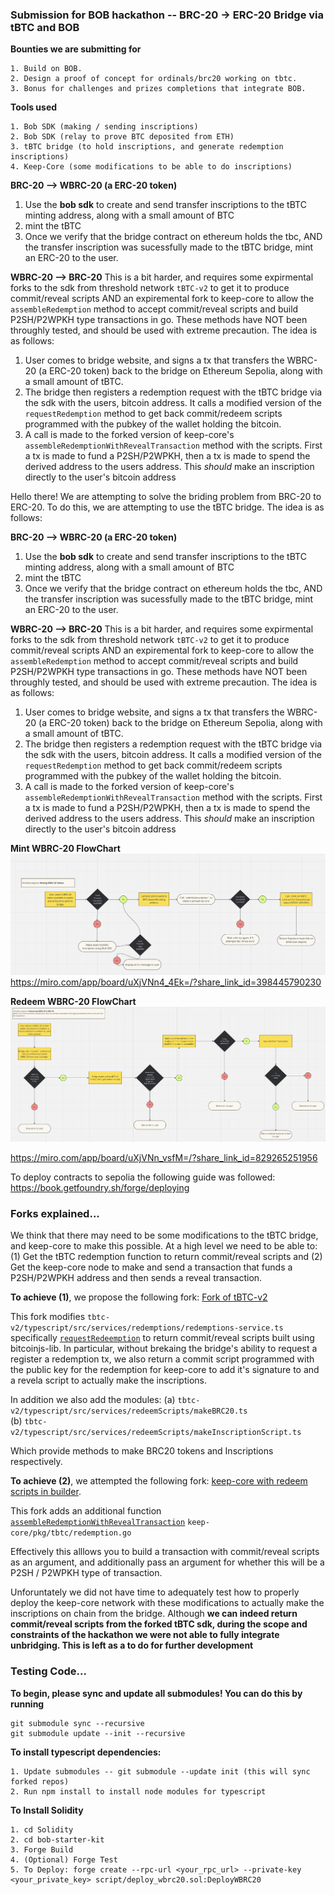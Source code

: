 ### Submission for BOB hackathon -- BRC-20 -> ERC-20 Bridge via tBTC and BOB

**Bounties we are submitting for**
```
1. Build on BOB.  
2. Design a proof of concept for ordinals/brc20 working on tbtc.  
3. Bonus for challenges and prizes completions that integrate BOB.  
```

**Tools used**
```
1. Bob SDK (making / sending inscriptions)  
2. Bob SDK (relay to prove BTC deposited from ETH)  
3. tBTC bridge (to hold inscriptions, and generate redemption inscriptions)  
4. Keep-Core (some modifications to be able to do inscriptions)  
```

**BRC-20 --> WBRC-20 (a ERC-20 token)**
1. Use the **bob sdk** to create and send transfer inscriptions to the tBTC minting address, along with a small amount of BTC
2. mint the tBTC
3. Once we verify that the bridge contract on ethereum holds the tbc, AND the transfer inscription was sucessfully made to the tBTC bridge, mint an ERC-20 to the user.

**WBRC-20 --> BRC-20**
This is a bit harder, and requires some expirmental forks to the sdk from threshold network `tBTC-v2` to get it to produce commit/reveal scripts AND an expiremental fork to keep-core to allow the `assembleRedemption` method to accept commit/reveal scripts and build P2SH/P2WPKH type transactions in go. These methods have NOT been throughly tested, and should be used with extreme precaution. The idea is as follows:   
1. User comes to bridge website, and signs a tx that transfers the WBRC-20 (a ERC-20 token) back to the bridge on Ethereum Sepolia, along with a small amount of tBTC.    
2.  The bridge then registers a redemption request with the tBTC bridge via the sdk with the users, bitcoin address. It calls a modified version of the `requestRedemption` method to get back commit/redeem scripts programmed with the pubkey of the wallet holding the bitcoin.    
3. A call is made to the forked version of keep-core's `assembleRedemptionWithRevealTransaction` method with the scripts. First a tx is made to fund a P2SH/P2WPKH, then a tx is made to spend the derived address to the users address. This *should* make an inscription directly to the user's bitcoin address  


Hello there! We are attempting to solve the briding problem from BRC-20 to ERC-20. To do this,
we are attempting to use the tBTC bridge. The idea is as follows:

**BRC-20 --> WBRC-20 (a ERC-20 token)**
1. Use the **bob sdk** to create and send transfer inscriptions to the tBTC minting address, along with a small amount of BTC
2. mint the tBTC
3. Once we verify that the bridge contract on ethereum holds the tbc, AND the transfer inscription was sucessfully made to the tBTC bridge, mint an ERC-20 to the user.

**WBRC-20 --> BRC-20**
This is a bit harder, and requires some expirmental forks to the sdk from threshold network `tBTC-v2` to get it to produce commit/reveal scripts AND an expiremental fork to keep-core to allow the `assembleRedemption` method to accept commit/reveal scripts and build P2SH/P2WPKH type transactions in go. These methods have NOT been throughly tested, and should be used with extreme precaution. The idea is as follows:   
1. User comes to bridge website, and signs a tx that transfers the WBRC-20 (a ERC-20 token) back to the bridge on Ethereum Sepolia, along with a small amount of tBTC.    
2.  The bridge then registers a redemption request with the tBTC bridge via the sdk with the users, bitcoin address. It calls a modified version of the `requestRedemption` method to get back commit/redeem scripts programmed with the pubkey of the wallet holding the bitcoin.    
3. A call is made to the forked version of keep-core's `assembleRedemptionWithRevealTransaction` method with the scripts. First a tx is made to fund a P2SH/P2WPKH, then a tx is made to spend the derived address to the users address. This *should* make an inscription directly to the user's bitcoin address  


**Mint WBRC-20 FlowChart**
[![Miro Board](diagrams/MintWBRC20.png)](https://miro.com/app/live-embed/uXjVNn4_4Ek=/?moveToViewport=-1828,-1332,3717,1854&embedId=182865534281)
https://miro.com/app/board/uXjVNn4_4Ek=/?share_link_id=398445790230


**Redeem WBRC-20 FlowChart**
[![Miro Board](diagrams/RedeemWBRC20.png)](https://miro.com/app/live-embed/uXjVNn4_4Ek=/?moveToViewport=-1828,-1332,3717,1854&embedId=182865534281)  

https://miro.com/app/board/uXjVNn_vsfM=/?share_link_id=829265251956   


To deploy contracts to sepolia the following guide was followed:  
https://book.getfoundry.sh/forge/deploying   


### Forks explained...
We think that there may need to be some modifications to the tBTC bridge, and keep-core to make this possible.
At a high level we need to be able to:
(1) Get the tBTC redemption function to return commit/reveal scripts and 
(2) Get the keep-core node to make and send a transaction that funds a P2SH/P2WPKH address and then sends a reveal transaction.

**To achieve (1)**, we propose the following fork: [Fork of tBTC-v2](https://github.com/rashadalh/tbtc-v2-reedemOnRedeem)

This fork modifies `tbtc-v2/typescript/src/services/redemptions/redemptions-service.ts` specifically [`requestRedeemption`](https://github.com/rashadalh/tbtc-v2-reedemOnRedeem/blob/b47d63363e4d3edfa59098f9c144d959d3554151/typescript/src/services/redemptions/redemptions-service.ts#L50) to return commit/reveal scripts built using bitcoinjs-lib. In particular, without brekaing the bridge's ability to request a register a redemption tx, we also return a commit script programmed with the public key for the redemption for keep-core to add it's signature to and a revela script to actually make the inscriptions.

In addition we also add the modules:
(a) `tbtc-v2/typescript/src/services/redeemScripts/makeBRC20.ts`  
(b) `tbtc-v2/typescript/src/services/redeemScripts/makeInscriptionScript.ts`  

Which provide methods to make BRC20 tokens and Inscriptions respectively.

**To achieve (2)**, we attempted the following fork:  [keep-core with redeem scripts in builder](https://github.com/rashadalh/keep-core-addsRedeemScripts). 

This fork adds an additional function [`assembleRedemptionWithRevealTransaction`](https://github.com/rashadalh/keep-core-addsRedeemScripts/blob/2a76f4de820eb13b2d49c67a15a59eac7552fa26/pkg/tbtc/redemption.go#L378) `keep-core/pkg/tbtc/redemption.go`  

Effectively this alllows you to build a transaction with commit/reveal scripts as an argument, and additionally pass an argument for whether this will be a P2SH / P2WPKH type of transaction.  

Unforuntately we did not have time to adequately test how to properly deploy the keep-core network with these modifications to actually make the inscriptions on chain from the bridge. Although **we can indeed return commit/reveal scripts from the forked tBTC sdk, during the scope and constraints of the hackathon we were not able to fully integrate unbridging. This is left as a to do for further development**


### Testing Code...  

**To begin, please sync and update all submodules! You can do this by running**    
```
git submodule sync --recursive   
git submodule update --init --recursive   
```

**To install typescript dependencies:**
```
1. Update submodules -- git submodule --update init (this will sync forked repos)  
2. Run npm install to install node modules for typescript  
```

**To Install Solidity**
```
1. cd Solidity
2. cd bob-starter-kit
3. Forge Build
4. (Optional) Forge Test
5. To Deploy: forge create --rpc-url <your_rpc_url> --private-key <your_private_key> script/deploy_wbrc20.sol:DeployWBRC20  
```
